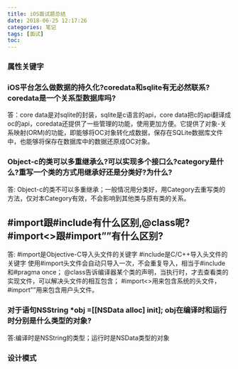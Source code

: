 ```yaml
---
title: iOS面试题总结
date: 2018-06-25 12:17:26
categories: 笔记
tags: [面试]
toc: 
---
```


### 属性关键字

### iOS平台怎么做数据的持久化?coredata和sqlite有无必然联系?coredata是一个关系型数据库吗?
<!--more-->
答：core data是对sqlite的封装，sqlite是c语言的api，core data把c的api翻译成oc的api，coredata还提供了一些管理的功能，使用更加方便。它提供了对象-关系映射(ORM)的功能，即能够将OC对象转化成数据，保存在SQLite数据库文件中，也能够将保存在数据库中的数据还原成OC对象。

### Object-c的类可以多重继承么?可以实现多个接口么?category是什么?重写一个类的方式用继承好还是分类好?为什么?
答: Object-c的类不可以多重继承；一般情况用分类好，用Category去重写类的方法，仅对本Category有效，不会影响到其他类与原有类的关系。

## #import跟#include有什么区别,@class呢?#import<>跟#import””有什么区别?
答: #import是Objective-C导入头文件的关键字
#include是C/C++导入头文件的关键字
使用#import头文件会自动只导入一次，不会重复导入，相当于#include和#pragma once；
@class告诉编译器某个类的声明，当执行时，才去查看类的实现文件，可以解决头文件的相互包含；
#import<>用来包含系统的头文件，#import””用来包含用户头文件。

### 对于语句NSString *obj =[[NSData alloc] init]; obj在编译时和运行时分别是什么类型的对象?
答:编译时是NSString的类型；运行时是NSData类型的对象

### 设计模式

